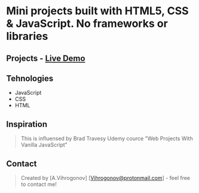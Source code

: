 # Mini projects built with HTML5, CSS & JavaScript. No frameworks or libraries

## Projects     - [Live Demo](https://vanillawebprojects.com)         

## Tehnologies

* JavaScript 
* CSS
* HTML

## Inspiration
>This is influensed by Brad Travesy Udemy cource "Web Projects With Vanilla JavaScript"

## Contact
>Created by [A.Vihrogonov] [Vihrogonov@protonmail.com] - feel free to contact me!
